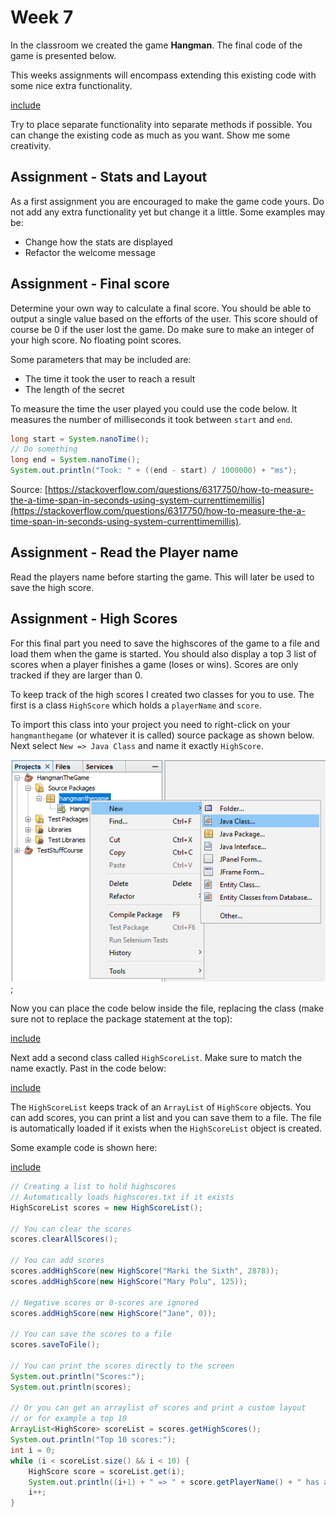 # Week 7

In the classroom we created the game **Hangman**. The final code of the game is presented below.

This weeks assignments will encompass extending this existing code with some nice extra functionality.

[include](code/HangmanTheGame/src/hangmanthegame/HangmanTheGame.java)

Try to place separate functionality into separate methods if possible. You can change the existing code as much as you want. Show me some creativity.

## Assignment - Stats and Layout

As a first assignment you are encouraged to make the game code yours. Do not add any extra functionality yet but change it a little. Some examples may be:
* Change how the stats are displayed
* Refactor the welcome message

## Assignment - Final score

Determine your own way to calculate a final score. You should be able to output a single value based on the efforts of the user. This score should of course be 0 if the user lost the game. Do make sure to make an integer of your high score. No floating point scores.

Some parameters that may be included are:
* The time it took the user to reach a result
* The length of the secret

To measure the time the user played you could use the code below. It measures the number of milliseconds it took between `start` and `end`.
```java
long start = System.nanoTime();
// Do something
long end = System.nanoTime();
System.out.println("Took: " + ((end - start) / 1000000) + "ms");
```
Source: [https://stackoverflow.com/questions/6317750/how-to-measure-the-a-time-span-in-seconds-using-system-currenttimemillis](https://stackoverflow.com/questions/6317750/how-to-measure-the-a-time-span-in-seconds-using-system-currenttimemillis).

## Assignment - Read the Player name

Read the players name before starting the game. This will later be used to save the high score.

## Assignment - High Scores

For this final part you need to save the highscores of the game to a file and load them when the game is started. You should also display a top 3 list of scores when a player finishes a game (loses or wins). Scores are only tracked if they are larger than 0.

To keep track of the high scores I created two classes for you to use. The first is a class `HighScore` which holds a `playerName` and `score`.

To import this class into your project you need to right-click on your `hangmanthegame` (or whatever it is called) source package as shown below. Next select `New => Java Class` and name it exactly `HighScore`.

![Adding a class HighScore](img/adding_class_highscore.png);

Now you can place the code below inside the file, replacing the class (make sure not to replace the package statement at the top):

[include](code/ListOfHighScores/src/listofhighscores/HighScore.java)

Next add a second class called `HighScoreList`. Make sure to match the name exactly. Past in the code below:

[include](code/ListOfHighScores/src/listofhighscores/HighScoreList.java)

The `HighScoreList` keeps track of an `ArrayList` of `HighScore` objects. You can add scores, you can print a list and you can save them to a file. The file is automatically loaded if it exists when the `HighScoreList` object is created.

Some example code is shown here:

[include](code/ListOfHighScores/src/listofhighscores/ListOfHighScores.java)

```java
// Creating a list to hold highscores
// Automatically loads highscores.txt if it exists
HighScoreList scores = new HighScoreList();

// You can clear the scores
scores.clearAllScores();

// You can add scores
scores.addHighScore(new HighScore("Marki the Sixth", 2878));
scores.addHighScore(new HighScore("Mary Polu", 125));

// Negative scores or 0-scores are ignored
scores.addHighScore(new HighScore("Jane", 0));

// You can save the scores to a file
scores.saveToFile();

// You can print the scores directly to the screen        
System.out.println("Scores:");
System.out.println(scores);

// Or you can get an arraylist of scores and print a custom layout
// or for example a top 10
ArrayList<HighScore> scoreList = scores.getHighScores();
System.out.println("Top 10 scores:");
int i = 0;
while (i < scoreList.size() && i < 10) {
    HighScore score = scoreList.get(i);
    System.out.println((i+1) + " => " + score.getPlayerName() + " has a score of " + score.getScore());
    i++;
}
```
